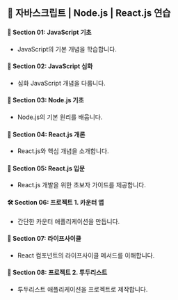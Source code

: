 ## 🚀 자바스크립트 | Node.js | React.js 연습

#### 📖 Section 01: JavaScript 기초

- JavaScript의 기본 개념을 학습합니다.

#### 📖 Section 02: JavaScript 심화

- 심화 JavaScript 개념을 다룹니다.

#### 📖 Section 03: Node.js 기초

- Node.js의 기본 원리를 배웁니다.

#### 📖 Section 04: React.js 개론

- React.js와 핵심 개념을 소개합니다.

#### 📖 Section 05: React.js 입문

- React.js 개발을 위한 초보자 가이드를 제공합니다.

#### 🛠️ Section 06: 프로젝트 1. 카운터 앱

- 간단한 카운터 애플리케이션을 만듭니다.

#### 🔄 Section 07: 라이프사이클

- React 컴포넌트의 라이프사이클 메서드를 이해합니다.

#### 📝 Section 08: 프로젝트 2. 투두리스트

- 투두리스트 애플리케이션을 프로젝트로 제작합니다.
